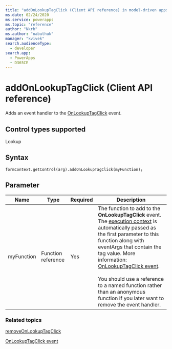 ```yaml
---
title: "addOnLookupTagClick (Client API reference) in model-driven apps| MicrosoftDocs"
ms.date: 02/24/2020
ms.service: powerapps
ms.topic: "reference"
author: "Nkrb"
ms.author: "nabuthuk"
manager: "kvivek"
search.audienceType: 
  - developer
search.app: 
  - PowerApps
  - D365CE
---
```

# addOnLookupTagClick (Client API reference)

Adds an event handler to the [OnLookupTagClick](../events/onlookuptagclick.md) event.

## Control types supported

Lookup

## Syntax

`formContext.getControl(arg).addOnLookupTagClick(myFunction);`

## Parameter

|Name|Type|Required|Description|
|--|--|--|--|
|myFunction|Function reference|Yes|The function to add to the **OnLookupTagClick** event. The [execution context](../../clientapi-execution-context.md) is automatically passed as the first parameter to this function along with eventArgs that contain the tag value. More information: [OnLookupTagClick event](../events/onlookuptagclick.md).<br/><br/>You should use a reference to a named function rather than an anonymous function if you later want to remove the event handler.|

### Related topics
 
[removeOnLookupTagClick](removeOnLookupTagClick.md)

[OnLookupTagClick event](../events/onlookuptagclick.md)
 


